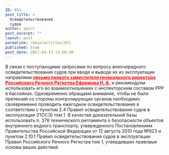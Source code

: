 ```yaml
---
ID: 651
post_title: >
  Освидетельствования
  судов
author: apsrt
post_excerpt: ""
layout: post
permalink: /base/articles/651
published: true
post_date: 2017-04-13 13:50:30
---
```

<p style="text-align: left;">В связи с поступающими запросами по вопросу внеочередного освидетельствования судов при вводе и выводе их из эксплуатации направляем <span style="color: #ff0000;"><strong><a style="color: #ff0000;" href="http://www.apsrt.ru/wp-content/uploads/2017/04/письмо-первого-заместителя-генерального-директора-Российского-Речного-Регистра-Ефремова-Н.-А..pdf">письмо первого заместителя генерального директора Российского Речного Регистра Ефремова Н. А.</a></strong></span> и рекомендуем использовать его во взаимоотношениях с инспекторским составом РРР в бассейнах. Одновременно обращаем внимание, чтобы не было претензий со стороны контролирующих органов необходимо своевременно проводить ежегодное освидетельствование в соответствии с пунктом 2.4 Правил освидетельствования судов в эксплуатации (ПОСЭ) том 1.
В качестве доказательной базы использовать п. 378 технического регламента о безопасности объектов внутреннего водного транспорта, утвержденного Постановлением Правительства Российской Федерации от 12 августа 2010 года №623 и пунктом 2.10.1 Правил освидетельствования судов в эксплуатации Правил Российского Речного Регистра том 1, утвердивших правовые основы ваших действий.</p>